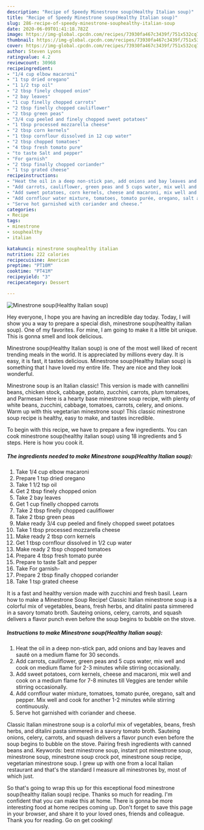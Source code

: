 ```yaml
---
description: "Recipe of Speedy Minestrone soup(Healthy Italian soup)"
title: "Recipe of Speedy Minestrone soup(Healthy Italian soup)"
slug: 286-recipe-of-speedy-minestrone-souphealthy-italian-soup
date: 2020-06-09T01:41:18.782Z
image: https://img-global.cpcdn.com/recipes/73930fa467c3439f/751x532cq70/minestrone-souphealthy-italian-soup-recipe-main-photo.jpg
thumbnail: https://img-global.cpcdn.com/recipes/73930fa467c3439f/751x532cq70/minestrone-souphealthy-italian-soup-recipe-main-photo.jpg
cover: https://img-global.cpcdn.com/recipes/73930fa467c3439f/751x532cq70/minestrone-souphealthy-italian-soup-recipe-main-photo.jpg
author: Steven Lyons
ratingvalue: 4.2
reviewcount: 30968
recipeingredient:
- "1/4 cup elbow macaroni"
- "1 tsp dried oregano"
- "1 1/2 tsp oil"
- "2 tbsp finely chopped onion"
- "2 bay leaves"
- "1 cup finelly chopped carrots"
- "2 tbsp finelly chopped cauliflower"
- "2 tbsp green peas"
- "3/4 cup peeled and finely chopped sweet potatoes"
- "1 tbsp processed mozzarella cheese"
- "2 tbsp corn kernels"
- "1 tbsp cornflour dissolved in 12 cup water"
- "2 tbsp chopped tomatoes"
- "4 tbsp fresh tomato pure"
- "to taste Salt and pepper"
- "For garnish"
- "2 tbsp finally chopped coriander"
- "1 tsp grated cheese"
recipeinstructions:
- "Heat the oil in a deep non-stick pan, add onions and bay leaves and sauté on a medium flame for 30 seconds."
- "Add carrots, cauliflower, green peas and 5 cups water, mix well and cook on medium flame for 2-3 minutes while stirring occasionally."
- "Add sweet potatoes, corn kernels, cheese and macaroni, mix well and cook on a medium flame for 7-8 minutes till Veggies are tender while stirring occasionally."
- "Add cornflour water mixture, tomatoes, tomato purée, oregano, salt and pepper. Mix well and cook for another 1-2 minutes while stirring continuously."
- "Serve hot garnished with coriander and cheese."
categories:
- Recipe
tags:
- minestrone
- souphealthy
- italian

katakunci: minestrone souphealthy italian 
nutrition: 222 calories
recipecuisine: American
preptime: "PT10M"
cooktime: "PT41M"
recipeyield: "3"
recipecategory: Dessert

---
```



![Minestrone soup(Healthy Italian soup)](https://img-global.cpcdn.com/recipes/73930fa467c3439f/751x532cq70/minestrone-souphealthy-italian-soup-recipe-main-photo.jpg)

Hey everyone, I hope you are having an incredible day today. Today, I will show you a way to prepare a special dish, minestrone soup(healthy italian soup). One of my favorites. For mine, I am going to make it a little bit unique. This is gonna smell and look delicious.

Minestrone soup(Healthy Italian soup) is one of the most well liked of recent trending meals in the world. It is appreciated by millions every day. It is easy, it is fast, it tastes delicious. Minestrone soup(Healthy Italian soup) is something that I have loved my entire life. They are nice and they look wonderful.

Minestrone soup is an Italian classic! This version is made with cannellini beans, chicken stock, cabbage, potato, zucchini, carrots, plum tomatoes, and Parmesan Here is a hearty base minestrone soup recipe, with plenty of white beans, zucchini, cabbage, tomatoes, carrots, celery, and onions. Warm up with this vegetarian minestrone soup! This classic minestrone soup recipe is healthy, easy to make, and tastes incredible.


To begin with this recipe, we have to prepare a few ingredients. You can cook minestrone soup(healthy italian soup) using 18 ingredients and 5 steps. Here is how you cook it.

<!--inarticleads1-->

##### The ingredients needed to make Minestrone soup(Healthy Italian soup):

1. Take 1/4 cup elbow macaroni
1. Prepare 1 tsp dried oregano
1. Take 1 1/2 tsp oil
1. Get 2 tbsp finely chopped onion
1. Take 2 bay leaves
1. Get 1 cup finelly chopped carrots
1. Take 2 tbsp finelly chopped cauliflower
1. Take 2 tbsp green peas
1. Make ready 3/4 cup peeled and finely chopped sweet potatoes
1. Take 1 tbsp processed mozzarella cheese
1. Make ready 2 tbsp corn kernels
1. Get 1 tbsp cornflour dissolved in 1/2 cup water
1. Make ready 2 tbsp chopped tomatoes
1. Prepare 4 tbsp fresh tomato purée
1. Prepare to taste Salt and pepper
1. Take For garnish-
1. Prepare 2 tbsp finally chopped coriander
1. Take 1 tsp grated cheese


It is a fast and healthy version made with zucchini and fresh basil. Learn how to make a Minestrone Soup Recipe! Classic Italian minestrone soup is a colorful mix of vegetables, beans, fresh herbs, and ditalini pasta simmered in a savory tomato broth. Sauteing onions, celery, carrots, and squash delivers a flavor punch even before the soup begins to bubble on the stove. 

<!--inarticleads2-->

##### Instructions to make Minestrone soup(Healthy Italian soup):

1. Heat the oil in a deep non-stick pan, add onions and bay leaves and sauté on a medium flame for 30 seconds.
1. Add carrots, cauliflower, green peas and 5 cups water, mix well and cook on medium flame for 2-3 minutes while stirring occasionally.
1. Add sweet potatoes, corn kernels, cheese and macaroni, mix well and cook on a medium flame for 7-8 minutes till Veggies are tender while stirring occasionally.
1. Add cornflour water mixture, tomatoes, tomato purée, oregano, salt and pepper. Mix well and cook for another 1-2 minutes while stirring continuously.
1. Serve hot garnished with coriander and cheese.


Classic Italian minestrone soup is a colorful mix of vegetables, beans, fresh herbs, and ditalini pasta simmered in a savory tomato broth. Sauteing onions, celery, carrots, and squash delivers a flavor punch even before the soup begins to bubble on the stove. Pairing fresh ingredients with canned beans and. Keywords: best minestrone soup, instant pot minestrone soup, minestrone soup, minestrone soup crock pot, minestrone soup recipe, vegetarian minestrone soup. I grew up with one from a local Italian restaurant and that&#39;s the standard I measure all minestrones by, most of which just. 

So that's going to wrap this up for this exceptional food minestrone soup(healthy italian soup) recipe. Thanks so much for reading. I'm confident that you can make this at home. There is gonna be more interesting food at home recipes coming up. Don't forget to save this page in your browser, and share it to your loved ones, friends and colleague. Thank you for reading. Go on get cooking!
